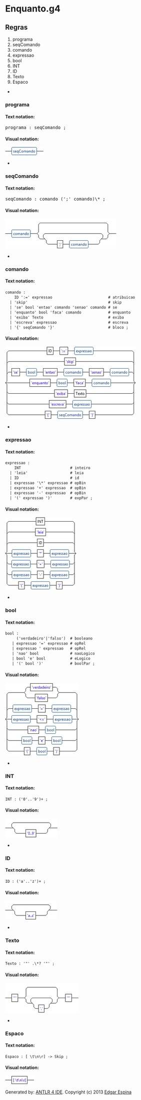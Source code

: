# Enquanto.g4

## Regras

1. programa
2. seqComando
3. comando
4. expressao
5. bool
6. INT
7. ID
8. Texto
9. Espaco

-
### programa

#### Text notation:

<pre>programa : seqComando ;</pre>

#### Visual notation:
![](images/programa.png)

-
### seqComando

#### Text notation:

<pre>seqComando : comando (';' comando)\* ;</pre>

#### Visual notation:
![](images/seqComando.png)

-
### comando

#### Text notation:

```antlr
comando :
    ID ':=' expressao                         # atribuicao
  | 'skip'                                    # skip
  | 'se' bool 'entao' comando 'senao' comando # se
  | 'enquanto' bool 'faca' comando            # enquanto
  | 'exiba' Texto                             # exiba
  | 'escreva' expressao                       # escreva
  | '{' seqComando '}'                        # bloco ;
```

#### Visual notation:
![](images/comando.png)

-
### expressao

#### Text notation:

```antlr
expressao : 
    INT                      # inteiro
  | 'leia'                   # leia 
  | ID                       # id 
  | expressao '\*' expressao # opBin 
  | expressao '+' expressao  # opBin 
  | expressao '-' expressao  # opBin 
  | '(' expressao ')'        # expPar ;
```

#### Visual notation:
![](images/expressao.png)

-
### bool

#### Text notation:

```antlr
bool :
     ('verdadeiro'|'falso')  # booleano 
   | expressao '=' expressao # opRel 
   | expressao ' expressao   # opRel 
   | 'nao' bool              # naoLogico 
   | bool 'e' bool           # eLogico 
   | '(' bool ')'            # boolPar ;
```

#### Visual notation:
![](images/bool.png)

-
### INT

#### Text notation:

```antlr
INT : ('0'..'9')+ ;
```

#### Visual notation:
![](images/INT.png)

-
### ID

#### Text notation:

```antlr
ID : ('a'..'z')+ ;
```

#### Visual notation:
![](images/ID.png)

-
### Texto

#### Text notation:

```antlr
Texto : '"' .\*? '"' ;
```

#### Visual notation:
![](images/Texto.png)

-
### Espaco

#### Text notation:

```antlr
Espaco : [ \t\n\r] -> Skip ;
```

#### Visual notation:
![](images/Espaco.png)

Generated by: [ANTLR 4 IDE](https://github.com/jknack/antlr4ide). Copyright (c) 2013 [Edgar Espina](https://twitter.com/edgarespina)
